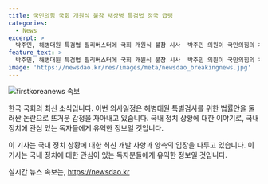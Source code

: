 ```yaml
---
title: 국민의힘 국회 개원식 불참 채상병 특검법 정국 급랭
categories:
  - News
excerpt: >
  박주민, 해병대원 특검법 필리버스터에 국회 개원식 불참 시사  박주민 의원이 국민의힘의 채상병 특검법 반발로 필리버스터를 이어가는 가운데, 국회 개원식 불참 가능성을 시사하며 여당 내부에서 불참 기류가 확산되고 있다. 조 대변인은 정부에 당부하며 유감을 표현하는 가운데, 필리버스터 종료 후 특검법 통과 시 대통령에게 재의요구권 행사 건의를 검토할 수 있다고 밝혔다. 민주당은 필리버스터 종료 후 경제 분야 대정부질문을 이어가는 방침이다.
feature_text: >
  박주민, 해병대원 특검법 필리버스터에 국회 개원식 불참 시사  박주민 의원이 국민의힘의 채상병 특검법 반발로 필리버스터를 이어가는 가운데, 국회 개원식 불참 가능성을 시사하며 여당 내부에서 불참 기류가 확산되고 있다. 조 대변인은 정부에 당부하며 유감을 표현하는 가운데, 필리버스터 종료 후 특검법 통과 시 대통령에게 재의요구권 행사 건의를 검토할 수 있다고 밝혔다. 민주당은 필리버스터 종료 후 경제 분야 대정부질문을 이어가는 방침이다.
image: 'https://newsdao.kr/res/images/meta/newsdao_breakingnews.jpg'
---
```


<p><img src="https://newsdao.kr/res/images/meta/newsdao_breakingnews.jpg" alt="firstkoreanews 속보" /></p>

<p>한국 국회의 최신 소식입니다. 이번 의사일정은 해병대원 특별검사를 위한 법률안을 둘러싼 논란으로 뜨거운 감정을 자아내고 있습니다. 국내 정치 상황에 대한 이야기로, 국내 정치에 관심 있는 독자들에게 유익한 정보일 것입니다. </p>

<p>이 기사는 국내 정치 상황에 대한 최신 개발 사항과 양측의 입장을 다루고 있습니다. 이 기사는 국내 정치에 대한 관심이 있는 독자분들에게 유익한 정보일 것입니다.</p>
실시간 뉴스 속보는, <a href="https://newsdao.kr" rel="dofollow">https://newsdao.kr</a>


